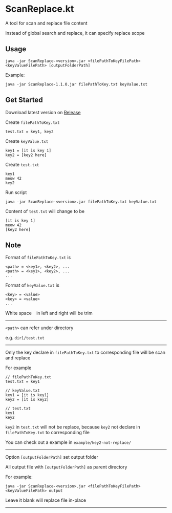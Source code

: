 # ScanReplace.kt

A tool for scan and replace file content

Instead of global search and replace, it can specify replace scope

## Usage

```
java -jar ScanReplace-<version>.jar <filePathToKeyFilePath> <keyValueFilePath> [outputFolderPath]
```

Example:

```
java -jar ScanReplace-1.1.0.jar filePathToKey.txt keyValue.txt
```

## Get Started

Download latest version on [Release](https://github.com/CWKSC/ScanReplace.kt/releases)

Create `filePathToKey.txt`

```
test.txt = key1, key2
```

Create `keyValue.txt`

```
key1 = [it is key 1]
key2 = [key2 here]
```

Create `test.txt`

```
key1
meow 42
key2
```

Run script

```
java -jar ScanReplace-<version>.jar filePathToKey.txt keyValue.txt
```

Content of `test.txt` will change to be

```
[it is key 1]
meow 42
[key2 here]
```

## Note

Format of `filePathToKey.txt` is

```
<path> = <key1>, <key2>, ...
<path> = <key1>, <key2>, ...
...
```

Format of `keyValue.txt` is

```
<key> = <value>
<key> = <value>
...
```

White space ` ` in left and right will be trim

___

`<path>` can refer under directory

e.g. `dir1/test.txt` 

___

Only the key declare in `filePathToKey.txt` to corresponding file will be scan and replace

For example

```
// filePathToKey.txt
test.txt = key1

// keyValue.txt
key1 = [it is key1]
key2 = [it is key2]

// test.txt
key1
key2
```

`key2` in `test.txt` will not be replace, because `key2` not declare in `filePathToKey.txt` to corresponding file

You can check out a example in `example/key2-not-replace/`

___

Option `[outputFolderPath]` set output folder

All output file with `[outputFolderPath]` as parent directory

For example:

```
java -jar ScanReplace-<version>.jar <filePathToKeyFilePath> <keyValueFilePath> output
```

Leave it blank will replace file in-place

___

